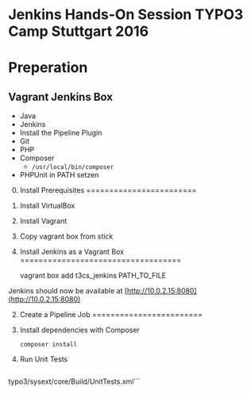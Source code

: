 Jenkins Hands-On Session TYPO3 Camp Stuttgart 2016
==================================================

Preperation
===========

Vagrant Jenkins Box
-------------------

* Java
* Jenkins
* Install the Pipeline Plugin
* Git
* PHP
* Composer
  * `/usr/local/bin/composer`
* PHPUnit in PATH setzen



0. Install Prerequisites
========================

1. Install VirtualBox
1. Install Vagrant
1. Copy vagrant box from stick



1. Install Jenkins as a Vagrant Box
===================================

    vagrant box add t3cs_jenkins PATH_TO_FILE

Jenkins should now be available at
[http://10.0.2.15:8080](http://10.0.2.15:8080)



2. Create a Pipeline Job
========================

1. Install dependencies with Composer

   ```composer install```

1. Run Unit Tests

    ```phpunit -d memory_limit=-1 -c
typo3/sysext/core/Build/UnitTests.xml```


